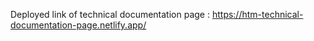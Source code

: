 Deployed link of technical documentation page : https://htm-technical-documentation-page.netlify.app/

